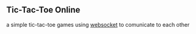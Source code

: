 ## Tic-Tac-Toe Online
a simple tic-tac-toe games using [websocket](https://github.com/Pithikos/python-websocket-server) to comunicate to each other
